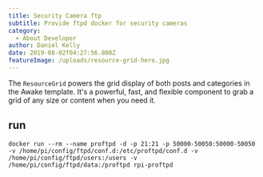 ```yaml
---
title: Security Camera ftp
subtitle: Provide ftpd docker for security cameras
category:
  - About Developer
author: Daniel Kelly
date: 2019-08-02T04:27:56.800Z
featureImage: /uploads/resource-grid-hero.jpg
---
```

The `ResourceGrid` powers the grid display of both posts and categories in the Awake template. It's a powerful, fast, and flexible component to grab a grid of any size or content when you need it.


## run
```
docker run --rm --name proftpd -d -p 21:21 -p 50000-50050:50000-50050 -v /home/pi/config/ftpd/conf.d:/etc/proftpd/conf.d -v /home/pi/config/ftpd/users:/users -v /home/pi/config/ftpd/data:/proftpd rpi-proftpd
```
